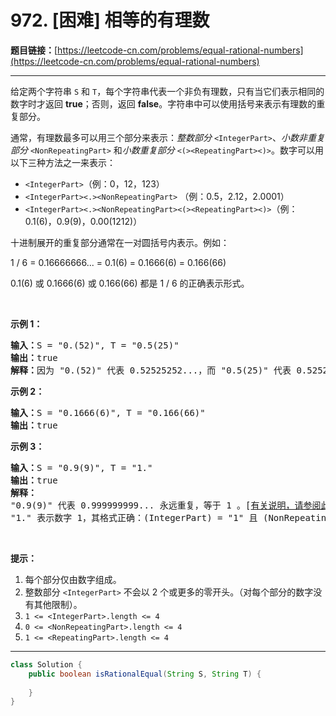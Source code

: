 # 972. [困难] 相等的有理数

**题目链接：**[https://leetcode-cn.com/problems/equal-rational-numbers](https://leetcode-cn.com/problems/equal-rational-numbers)

---

<div class="content__1Y2H">
 <div class="notranslate">
  <p>给定两个字符串 <code>S</code> 和 <code>T</code>，每个字符串代表一个非负有理数，只有当它们表示相同的数字时才返回 <strong>true</strong>；否则，返回 <strong>false</strong>。字符串中可以使用括号来表示有理数的重复部分。</p> 
  <p>通常，有理数最多可以用三个部分来表示：<em>整数部分</em>&nbsp;<code>&lt;IntegerPart&gt;</code>、<em>小数非重复部分</em>&nbsp;<code>&lt;NonRepeatingPart&gt;</code>&nbsp;和<em>小数重复部分</em>&nbsp;<code>&lt;(&gt;&lt;RepeatingPart&gt;&lt;)&gt;</code>。数字可以用以下三种方法之一来表示：</p> 
  <ul> 
   <li><code>&lt;IntegerPart&gt;</code>（例：0，12，123）</li> 
   <li><code>&lt;IntegerPart&gt;&lt;.&gt;&lt;NonRepeatingPart&gt;</code> （例：0.5，2.12，2.0001）</li> 
   <li><code>&lt;IntegerPart&gt;&lt;.&gt;&lt;NonRepeatingPart&gt;&lt;(&gt;&lt;RepeatingPart&gt;&lt;)&gt;</code>（例：0.1(6)，0.9(9)，0.00(1212)）</li> 
  </ul> 
  <p>十进制展开的重复部分通常在一对圆括号内表示。例如：</p> 
  <p>1 / 6 = 0.16666666... = 0.1(6) = 0.1666(6) = 0.166(66)</p> 
  <p>0.1(6) 或&nbsp;0.1666(6) 或&nbsp;0.166(66) 都是&nbsp;1 / 6 的正确表示形式。</p> 
  <p>&nbsp;</p> 
  <p><strong>示例 1：</strong></p> 
  <pre class="language-text"><strong>输入：</strong>S = "0.(52)", T = "0.5(25)"
<strong>输出：</strong>true
<strong>解释：</strong>因为 "0.(52)" 代表 0.52525252...，而 "0.5(25)" 代表 0.52525252525.....，则这两个字符串表示相同的数字。
</pre> 
  <p><strong>示例 2：</strong></p> 
  <pre class="language-text"><strong>输入：</strong>S = "0.1666(6)", T = "0.166(66)"
<strong>输出：</strong>true
</pre> 
  <p><strong>示例 3：</strong></p> 
  <pre class="language-text"><strong>输入：</strong>S = "0.9(9)", T = "1."
<strong>输出：</strong>true
<strong>解释：
</strong>"0.9(9)" 代表 0.999999999... 永远重复，等于 1 。[<a href="https://baike.baidu.com/item/0.999…/5615429?fr=aladdin">有关说明，请参阅此链接</a>]
"1." 表示数字 1，其格式正确：(IntegerPart) = "1" 且 (NonRepeatingPart) = "" 。</pre> 
  <p>&nbsp;</p> 
  <p><strong>提示：</strong></p> 
  <ol> 
   <li>每个部分仅由数字组成。</li> 
   <li>整数部分&nbsp;<code>&lt;IntegerPart&gt;</code>&nbsp;不会以 2 个或更多的零开头。（对每个部分的数字没有其他限制）。</li> 
   <li><code>1 &lt;= &lt;IntegerPart&gt;.length &lt;= 4 </code></li> 
   <li><code>0 &lt;= &lt;NonRepeatingPart&gt;.length &lt;= 4 </code></li> 
   <li><code>1 &lt;= &lt;RepeatingPart&gt;.length &lt;= 4 </code></li> 
  </ol> 
 </div>
</div>

---

```java
class Solution {
    public boolean isRationalEqual(String S, String T) {
        
    }
}
```